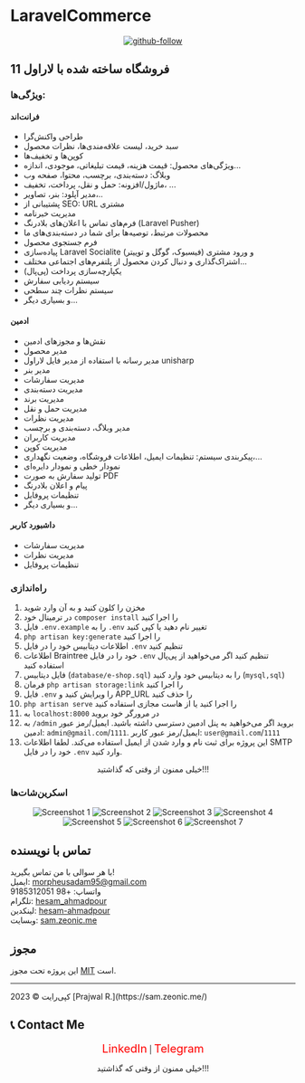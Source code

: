 # LaravelCommerce

<div align="center">
  <a href="https://github.com/morpheusadam">
    <img src="https://alirezap30web.ir/wp-content/uploads/2024/01/laravel-shoping-700x329.jpeg" alt="github-follow">
  </a>
</div>

## فروشگاه ساخته شده با لاراول 11

### ویژگی‌ها:
#### فرانت‌اند

- طراحی واکنش‌گرا
- سبد خرید، لیست علاقه‌مندی‌ها، نظرات محصول
- کوپن‌ها و تخفیف‌ها
- ویژگی‌های محصول: قیمت هزینه، قیمت تبلیغاتی، موجودی، اندازه...
- وبلاگ: دسته‌بندی، برچسب، محتوا، صفحه وب
- ماژول/افزونه: حمل و نقل، پرداخت، تخفیف، ...
- مدیر آپلود: بنر، تصاویر،..
- پشتیبانی از SEO: URL مشتری
- مدیریت خبرنامه
- فرم‌های تماس با اعلان‌های بلادرنگ (Laravel Pusher)
- محصولات مرتبط، توصیه‌ها برای شما در دسته‌بندی‌های ما
- فرم جستجوی محصول
- پیاده‌سازی Laravel Socialite (فیسبوک، گوگل و توییتر) و ورود مشتری
- اشتراک‌گذاری و دنبال کردن محصول از پلتفرم‌های اجتماعی مختلف...
- یکپارچه‌سازی پرداخت (پی‌پال)
- سیستم ردیابی سفارش
- سیستم نظرات چند سطحی
- و بسیاری دیگر...

#### ادمین

- نقش‌ها و مجوزهای ادمین
- مدیر محصول
- مدیر رسانه با استفاده از مدیر فایل لاراول unisharp
- مدیر بنر
- مدیریت سفارشات
- مدیریت دسته‌بندی
- مدیریت برند
- مدیریت حمل و نقل
- مدیریت نظرات
- مدیر وبلاگ، دسته‌بندی و برچسب
- مدیریت کاربران
- مدیریت کوپن
- پیکربندی سیستم: تنظیمات ایمیل، اطلاعات فروشگاه، وضعیت نگهداری،...
- نمودار خطی و نمودار دایره‌ای
- تولید سفارش به صورت PDF
- پیام و اعلان بلادرنگ
- تنظیمات پروفایل
- و بسیاری دیگر...

#### داشبورد کاربر

- مدیریت سفارشات
- مدیریت نظرات
- تنظیمات پروفایل

### راه‌اندازی

1. مخزن را کلون کنید و به آن وارد شوید
2. در ترمینال خود `composer install` را اجرا کنید
3. فایل `.env.example` را به `.env` تغییر نام دهید یا کپی کنید
4. `php artisan key:generate` را اجرا کنید
5. اطلاعات دیتابیس خود را در فایل `.env` تنظیم کنید
6. اطلاعات Braintree خود را در فایل `.env` تنظیم کنید اگر می‌خواهید از پی‌پال استفاده کنید
7. فایل دیتابیس (`database/e-shop.sql`) را به دیتابیس خود وارد کنید (`mysql,sql`)
8. فرمان `php artisan storage:link` را اجرا کنید
9. فایل `.env` را ویرایش کنید و APP_URL را حذف کنید
10. `php artisan serve` را اجرا کنید یا از هاست مجازی استفاده کنید
11. به `localhost:8000` در مرورگر خود بروید
12. به `/admin` بروید اگر می‌خواهید به پنل ادمین دسترسی داشته باشید. ایمیل/رمز عبور ادمین: `admin@gmail.com`/`1111`. ایمیل/رمز عبور کاربر: `user@gmail.com`/`1111`
13. این پروژه برای ثبت نام و وارد شدن از ایمیل استفاده می‌کند. لطفا اطلاعات SMTP خود را در فایل `.env` وارد کنید.

<p align="center">خیلی ممنون از وقتی که گذاشتید!!!</p>

### اسکرین‌شات‌ها

<div align="center">
  <img src="public/screenshot/screencapture-127-0-0-1-8000-2024-08-22-21_46_47.png" alt="Screenshot 1">
  <img src="public/screenshot/screencapture-127-0-0-1-8000-about-us-2024-08-22-21_54_49.png" alt="Screenshot 2">
  <img src="public/screenshot/screencapture-127-0-0-1-8000-admin-file-manager-2024-08-22-21_56_15.png" alt="Screenshot 3">
  <img src="public/screenshot/screencapture-127-0-0-1-8000-admin-product-create-2024-08-22-21_57_02.png" alt="Screenshot 4">
  <img src="public/screenshot/screencapture-127-0-0-1-8000-contact-2024-08-22-21_55_51.png" alt="Screenshot 5">
  <img src="public/screenshot/screencapture-127-0-0-1-8000-product-grids-2024-08-22-21_47_12.png" alt="Screenshot 6">
  <img src="public/screenshot/screencapture-127-0-0-1-8000-review-2024-08-22-21_56_28.png" alt="Screenshot 7">
</div>

## تماس با نویسنده

با هر سوالی با من تماس بگیرید!<br>
ایمیل: morpheusadam95@gmail.com<br>
واتساپ: +98 9185312051<br>
تلگرام: [hesam_ahmadpour](https://t.me/morpheusadam)<br>
لینکدین: [hesam-ahmadpour](https://www.linkedin.com/in/hesam-ahmadpour)<br>
وبسایت: [sam.zeonic.me](https://sam.zeonic.me)

## مجوز

این پروژه تحت مجوز [MIT](https://sam.zeonic.me/licenses/mit/) است.<br>
<hr>
کپی‌رایت © 2023 [Prajwal R.](https://sam.zeonic.me/)


## 📞 Contact Me
<div align="center">
    <a href="https://www.linkedin.com/in/hesam-ahmadpour" style="color: red; font-size: 20px; text-decoration: none;">LinkedIn</a> |
    <a href="https://t.me/morpheusadam" style="color: red; font-size: 20px; text-decoration: none;">Telegram</a>
</div>


<p align="center">خیلی ممنون از وقتی که گذاشتید!!!</p>
